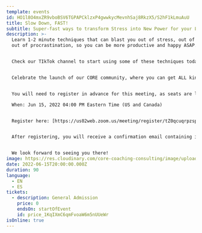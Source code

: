 ```yaml
---
template: events
id: HO1l8O4mxZR9vboBSV6TGPAPCklzxP4gwwkycMevnhSaj8RkzX5/S2hF1kLmuAuU
title: Slow Down, FAST!
subtitle: Super-fast ways to transform Stress into New Power for your Life & Work
description: >-
  Learn 1-2 minute techniques that can blast you out of stress, out of anxiety,
  out of procrastination, so you can be more productive and happy ASAP.


  Check our TIkTok channel to start using some of these techniques today. 


  Celebrate the launch of our CORE community, where you can get ALL kinds of free stuff that will make your life a whole lot easier.


  You will need to register in advance for this meeting, as seats are limited:

  When: Jun 15, 2022 04:00 PM Eastern Time (US and Canada) 


  Register here: [https://us02web.zoom.us/meeting/register/tZ0qcuqrpzspEtGHynOrgRfp6HyUNY8GjZZw ](https://us02web.zoom.us/meeting/register/tZ0qcuqrpzspEtGHynOrgRfp6HyUNY8GjZZw)


  After registering, you will receive a confirmation email containing information about joining the meeting. 


  We look forward to seeing you there!
image: https://res.cloudinary.com/core-coaching-consulting/image/upload/v1648312183/really_fast_ways_to_slow_down_fafekb.jpg
date: 2022-06-15T20:00:00.000Z
duration: 90
language:
  - EN
  - ES
tickets:
  - description: General Admission
    price: 0
    endsOn: startOfEvent
    id: price_1KqIXmC6qmFvoaW6m5nUUeWr
isOnline: true
---
```


